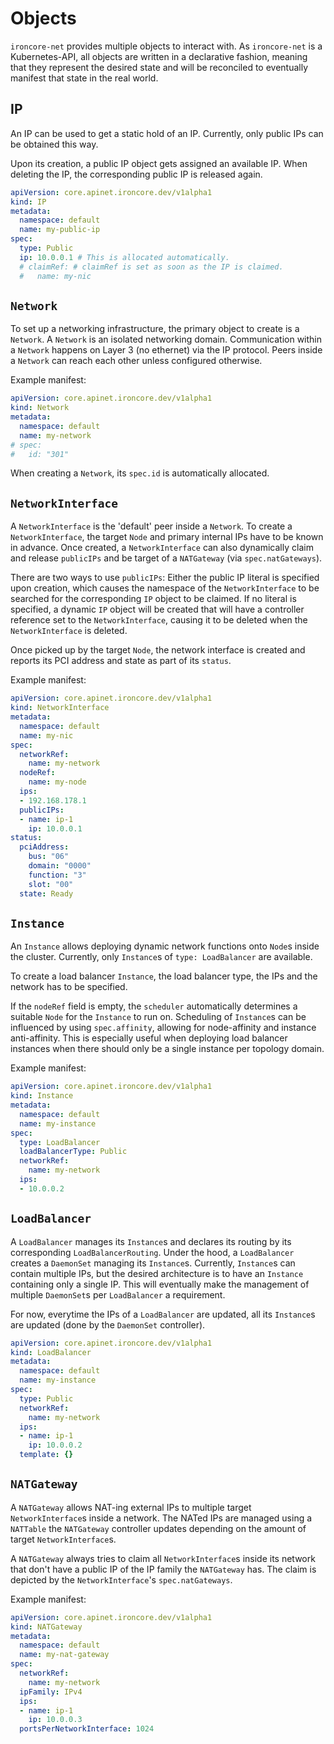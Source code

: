 # Objects

`ironcore-net` provides multiple objects to interact with.
As `ironcore-net` is a Kubernetes-API, all objects are written
in a declarative fashion, meaning that they represent the desired
state and will be reconciled to eventually manifest that state in
the real world.

## IP

An IP can be used to get a static hold of an IP. Currently,
only public IPs can be obtained this way.

Upon its creation, a public IP object gets assigned an available
IP. When deleting the IP, the corresponding public IP is released
again.

```yaml
apiVersion: core.apinet.ironcore.dev/v1alpha1
kind: IP
metadata:
  namespace: default
  name: my-public-ip
spec:
  type: Public
  ip: 10.0.0.1 # This is allocated automatically.
  # claimRef: # claimRef is set as soon as the IP is claimed.
  #   name: my-nic
```

## `Network`

To set up a networking infrastructure, the primary object to create
is a `Network`. A `Network` is an isolated networking domain.
Communication within a `Network` happens on Layer 3 (no ethernet) via
the IP protocol. Peers inside a `Network` can reach each other unless
configured otherwise.

Example manifest:

```yaml
apiVersion: core.apinet.ironcore.dev/v1alpha1
kind: Network
metadata:
  namespace: default
  name: my-network
# spec:
#   id: "301"
```

When creating a `Network`, its `spec.id` is automatically allocated.

## `NetworkInterface`

A `NetworkInterface` is the 'default' peer inside a `Network`. To
create a `NetworkInterface`, the target `Node` and primary internal
IPs have to be known in advance. Once created, a `NetworkInterface`
can also dynamically claim and release `publicIPs` and be target of
a `NATGateway` (via `spec.natGateways`).

There are two ways to use `publicIPs`: Either the public IP literal
is specified upon creation, which causes the namespace of the
`NetworkInterface` to be searched for the corresponding `IP` object
to be claimed. If no literal is specified, a dynamic `IP` object
will be created that will have a controller reference set to the
`NetworkInterface`, causing it to be deleted when the `NetworkInterface`
is deleted.

Once picked up by the target `Node`, the network interface is created
and reports its PCI address and state as part of its `status`.

Example manifest:

```yaml
apiVersion: core.apinet.ironcore.dev/v1alpha1
kind: NetworkInterface
metadata:
  namespace: default
  name: my-nic
spec:
  networkRef:
    name: my-network
  nodeRef:
    name: my-node
  ips:
  - 192.168.178.1
  publicIPs:
  - name: ip-1
    ip: 10.0.0.1
status:
  pciAddress:
    bus: "06"
    domain: "0000"
    function: "3"
    slot: "00"
  state: Ready
```

## `Instance`

An `Instance` allows deploying dynamic network functions onto `Node`s
inside the cluster. Currently, only `Instance`s of `type: LoadBalancer`
are available.

To create a load balancer `Instance`, the load balancer type, the
IPs and the network has to be specified.

If the `nodeRef` field is empty, the `scheduler` automatically
determines a suitable `Node` for the `Instance` to run on. Scheduling
of `Instance`s can be influenced by using `spec.affinity`, allowing
for node-affinity and instance anti-affinity. This is especially
useful when deploying load balancer instances when there should only
be a single instance per topology domain.

Example manifest:

```yaml
apiVersion: core.apinet.ironcore.dev/v1alpha1
kind: Instance
metadata:
  namespace: default
  name: my-instance
spec:
  type: LoadBalancer
  loadBalancerType: Public
  networkRef:
    name: my-network
  ips:
  - 10.0.0.2
```

## `LoadBalancer`

A `LoadBalancer` manages its `Instance`s and declares its routing
by its corresponding `LoadBalancerRouting`. Under the hood, a
`LoadBalancer` creates a `DaemonSet` managing its `Instance`s.
Currently, `Instance`s can contain multiple IPs, but the desired
architecture is to have an `Instance` containing only a single IP.
This will eventually make the management of multiple `DaemonSet`s
per `LoadBalancer` a requirement.

For now, everytime the IPs of a `LoadBalancer` are updated,
all its `Instance`s are updated (done by the `DaemonSet` controller).

```yaml
apiVersion: core.apinet.ironcore.dev/v1alpha1
kind: LoadBalancer
metadata:
  namespace: default
  name: my-instance
spec:
  type: Public
  networkRef:
    name: my-network
  ips:
  - name: ip-1
    ip: 10.0.0.2
  template: {}
```

## `NATGateway`

A `NATGateway` allows NAT-ing external IPs to multiple target
`NetworkInterface`s inside a network. The NATed IPs are managed
using a `NATTable` the `NATGateway` controller updates depending
on the amount of target `NetworkInterface`s.

A `NATGateway` always tries to claim all `NetworkInterface`s inside
its network that don't have a public IP of the IP family the `NATGateway`
has. The claim is depicted by the `NetworkInterface`'s `spec.natGateways`.

Example manifest:

```yaml
apiVersion: core.apinet.ironcore.dev/v1alpha1
kind: NATGateway
metadata:
  namespace: default
  name: my-nat-gateway
spec:
  networkRef:
    name: my-network
  ipFamily: IPv4
  ips:
  - name: ip-1
    ip: 10.0.0.3
  portsPerNetworkInterface: 1024
```
